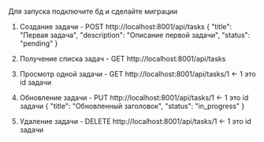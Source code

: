  Для запуска подключите бд и сделайте миграции 
1.  Создание задачи - POST http://localhost:8001/api/tasks {
    "title": "Первая задача",
    "description": "Описание первой задачи",
    "status": "pending"
}

2.  Получение списка задач - GET  http://localhost:8001/api/tasks

3.  Просмотр одной задачи - GET   http://localhost:8001/api/tasks/1 <- 1 это id задачи

4. Обновление задачи - PUT http://localhost:8001/api/tasks/1 <- 1 это id задачи
{
    "title": "Обновленный заголовок",
    "status": "in_progress"
}

5. Удаление задачи - DELETE http://localhost:8001/api/tasks/1 <- 1 это id задачи
